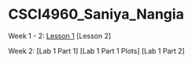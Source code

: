 # CSCI4960_Saniya_Nangia

Week 1 - 2:
[Lesson 1](https://github.com/saniyanangia/CSCI4960_Saniya_Nangia/blob/main/Week_1_Lab)
[Lesson 2]

Week 2:
[Lab 1 Part 1]
[Lab 1 Part 1 Plots]
[Lab 1 Part 2]
